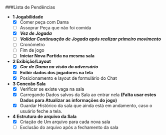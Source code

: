 ###Lista de Pendências
-  **1 Jogabilidade**
   - [x] Comer peça com Dama
   - [ ] Assoprar Peça que não foi comida
   - [x] ***Vez de Jogada***
   - [ ] ***Validar Continuação de Jogada após realizar primeiro movimento***
   - [ ] Cronômetro
   - [ ] Fim de jogo
   - [ ] **Iniciar Nova Partida na mesma sala**

- **2 Exibição/Layout**
  - [x] ***Cor de Dama na visão do adversário***
  - [x] **Exibir dados dos jogadores na tela**
  - [x] Posicionamento e layout de formulário do Chat
  
- **3 Conexão Sala**
  - [x] Verificar se existe vaga na sala
  - [x] Carregando Dados salvos da Sala ao entrar nela **(Falta usar estes Dados para Atualizar as informações do jogo)**
  - [x] Guardar Histórico da sala que ainda está em andamento, caso o usuário feche a tela.

- **4 Estrutura de arquivo da Sala**
  - [x] Criação de Um arquivo para cada nova sala
  - [ ] Exclusão do arquivo após a fechamento da sala
